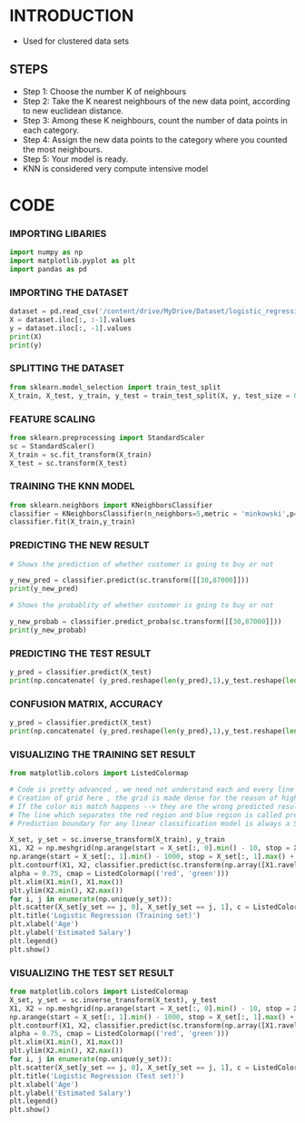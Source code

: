 # INTRODUCTION

- Used for clustered data sets

## STEPS

- Step 1: Choose the number K of neighbours
- Step 2: Take the K nearest neighbours of the new data point, according to new euclidean distance.
- Step 3: Among these K neighbours, count the number of data points in each category.
- Step 4: Assign the new data points to the category where you counted the most neighbours.
- Step 5: Your model is ready.
- KNN is considered very compute intensive model

# CODE

### IMPORTING LIBARIES

```python
import numpy as np
import matplotlib.pyplot as plt
import pandas as pd
```

### IMPORTING THE DATASET

```python
dataset = pd.read_csv('/content/drive/MyDrive/Dataset/logistic_regression/Social_Network_Ads.csv')
X = dataset.iloc[:, :-1].values
y = dataset.iloc[:, -1].values
print(X)
print(y)
```

### SPLITTING THE DATASET

```python
from sklearn.model_selection import train_test_split
X_train, X_test, y_train, y_test = train_test_split(X, y, test_size = 0.25, random_state = 0)
```

### FEATURE SCALING

```python
from sklearn.preprocessing import StandardScaler
sc = StandardScaler()
X_train = sc.fit_transform(X_train)
X_test = sc.transform(X_test)
```

### TRAINING THE KNN MODEL

```python
from sklearn.neighbors import KNeighborsClassifier
classifier = KNeighborsClassifier(n_neighbors=5,metric = 'minkowski',p=2)
classifier.fit(X_train,y_train)
```

### PREDICTING THE NEW RESULT

```python
# Shows the prediction of whether customer is going to buy or not

y_new_pred = classifier.predict(sc.transform([[30,87000]]))
print(y_new_pred)

# Shows the probablity of whether customer is going to buy or not

y_new_probab = classifier.predict_proba(sc.transform([[30,87000]]))
print(y_new_probab)
```

### PREDICTING THE TEST RESULT

```python
y_pred = classifier.predict(X_test)
print(np.concatenate( (y_pred.reshape(len(y_pred),1),y_test.reshape(len(y_test),1)),1))
```

### CONFUSION MATRIX, ACCURACY

```python
y_pred = classifier.predict(X_test)
print(np.concatenate( (y_pred.reshape(len(y_pred),1),y_test.reshape(len(y_test),1)),1))
```

### VISUALIZING THE TRAINING SET RESULT

```python
from matplotlib.colors import ListedColormap

# Code is pretty advanced , we need not understand each and every line
# Creation of grid here , the grid is made dense for the reason of high clearity , and high resolution graph
# If the color mis match happens --> they are the wrong predicted results
# The line which separates the red region and blue region is called prediction boundary
# Prediction boundary for any linear classification model is always a STRAIGHT LINE

X_set, y_set = sc.inverse_transform(X_train), y_train
X1, X2 = np.meshgrid(np.arange(start = X_set[:, 0].min() - 10, stop = X_set[:, 0].max() + 10, step = 0.25),
np.arange(start = X_set[:, 1].min() - 1000, stop = X_set[:, 1].max() + 1000, step = 0.25))
plt.contourf(X1, X2, classifier.predict(sc.transform(np.array([X1.ravel(), X2.ravel()]).T)).reshape(X1.shape),
alpha = 0.75, cmap = ListedColormap(('red', 'green')))
plt.xlim(X1.min(), X1.max())
plt.ylim(X2.min(), X2.max())
for i, j in enumerate(np.unique(y_set)):
plt.scatter(X_set[y_set == j, 0], X_set[y_set == j, 1], c = ListedColormap(('red', 'green'))(i), label = j)
plt.title('Logistic Regression (Training set)')
plt.xlabel('Age')
plt.ylabel('Estimated Salary')
plt.legend()
plt.show()
```

### VISUALIZING THE TEST SET RESULT

```python
from matplotlib.colors import ListedColormap
X_set, y_set = sc.inverse_transform(X_test), y_test
X1, X2 = np.meshgrid(np.arange(start = X_set[:, 0].min() - 10, stop = X_set[:, 0].max() + 10, step = 0.25),
np.arange(start = X_set[:, 1].min() - 1000, stop = X_set[:, 1].max() + 1000, step = 0.25))
plt.contourf(X1, X2, classifier.predict(sc.transform(np.array([X1.ravel(), X2.ravel()]).T)).reshape(X1.shape),
alpha = 0.75, cmap = ListedColormap(('red', 'green')))
plt.xlim(X1.min(), X1.max())
plt.ylim(X2.min(), X2.max())
for i, j in enumerate(np.unique(y_set)):
plt.scatter(X_set[y_set == j, 0], X_set[y_set == j, 1], c = ListedColormap(('red', 'green'))(i), label = j)
plt.title('Logistic Regression (Test set)')
plt.xlabel('Age')
plt.ylabel('Estimated Salary')
plt.legend()
plt.show()
```
